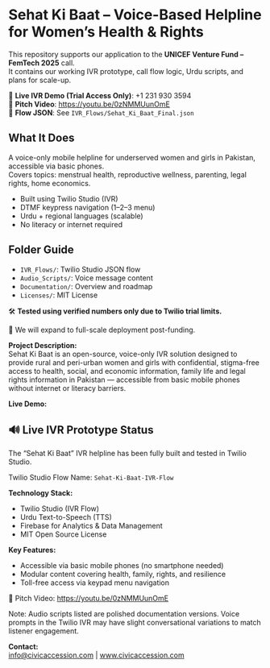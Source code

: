 # Sehat Ki Baat – Voice-Based Helpline for Women’s Health & Rights

This repository supports our application to the **UNICEF Venture Fund – FemTech 2025** call.  
It contains our working IVR prototype, call flow logic, Urdu scripts, and plans for scale-up.

🎯 **Live IVR Demo (Trial Access Only)**: +1 231 930 3594  
🎥 **Pitch Video**: https://youtu.be/0zNMMUunOmE  
📂 **Flow JSON**: See `IVR_Flows/Sehat_Ki_Baat_Final.json`

## What It Does
A voice-only mobile helpline for underserved women and girls in Pakistan, accessible via basic phones.  
Covers topics: menstrual health, reproductive wellness, parenting, legal rights, home economics.

- Built using Twilio Studio (IVR)
- DTMF keypress navigation (1–2–3 menu)
- Urdu + regional languages (scalable)
- No literacy or internet required

## Folder Guide
- `IVR_Flows/`: Twilio Studio JSON flow
- `Audio_Scripts/`: Voice message content
- `Documentation/`: Overview and roadmap
- `Licenses/`: MIT License

🛠️ **Tested using verified numbers only due to Twilio trial limits.**

📢 We will expand to full-scale deployment post-funding.

**Project Description:**  
Sehat Ki Baat is an open-source, voice-only IVR solution designed to provide rural and peri-urban women and girls with confidential, stigma-free access to health, social, and economic information, family life and legal rights information in Pakistan — accessible from basic mobile phones without internet or literacy barriers.

**Live Demo:**
## 🔊 Live IVR Prototype Status

The “Sehat Ki Baat” IVR helpline has been fully built and tested in Twilio Studio.

Twilio Studio Flow Name: `Sehat-Ki-Baat-IVR-Flow`

**Technology Stack:**  
- Twilio Studio (IVR Flow)
- Urdu Text-to-Speech (TTS)
- Firebase for Analytics & Data Management
- MIT Open Source License

**Key Features:**  
- Accessible via basic mobile phones (no smartphone needed)
- Modular content covering health, family, rights, and resilience
- Toll-free access via keypad menu navigation

🎥 Pitch Video:
https://youtu.be/0zNMMUunOmE

Note: Audio scripts listed are polished documentation versions. Voice prompts in the Twilio IVR may have slight conversational variations to match listener engagement.

**Contact:**  
info@civicaccession.com | www.civicaccession.com

